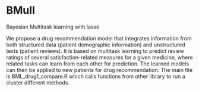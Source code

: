 # BMull
Bayesian Multitask learning with lasso

We propose a drug recommendation model that integrates information from both structured data (patient demographic information) and unstructured texts (patient reviews). It is based on multitask learning to predict review ratings of several satisfaction-related measures for a given medicine, where related tasks can learn from each other for prediction. The learned models can then be applied to new patients for drug recommendation. 
The main file is BML_drug1_compare.R which calls functions from other library to run a cluster different methods. 
